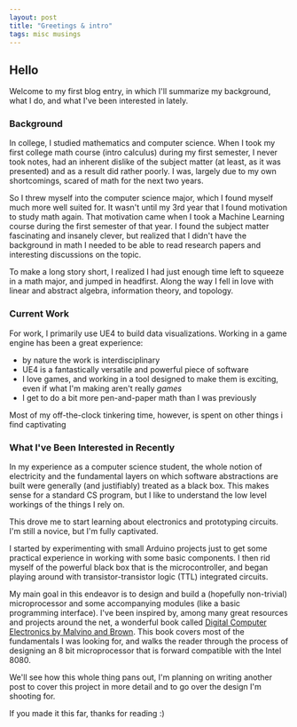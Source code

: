 ```yaml
---
layout: post
title: "Greetings & intro"
tags: misc musings
---
```


## Hello

Welcome to my first blog entry, in which I'll summarize my background, what I do, and what I've been interested in lately.

### Background

In college, I studied mathematics and computer science. When I took my first college math course (intro calculus) during my first semester, I never took notes, had an inherent dislike of the subject matter (at least, as it was presented) and as a result did rather poorly. I was, largely due to my own shortcomings, scared of math for the next two years.

So I threw myself into the computer science major, which I found myself much more well suited for. It wasn't until my 3rd year that I found motivation to study math again. That motivation came when I took a Machine Learning course during the first semester of that year. I found the subject matter fascinating and insanely clever, but realized that I didn't have the background in math I needed to be able to read research papers and interesting discussions on the topic.

To make a long story short, I realized I had just enough time left to squeeze in a math major, and jumped in headfirst. Along the way I fell in love with linear and abstract algebra, information theory, and topology. 

### Current Work 

For work, I primarily use UE4 to build data visualizations. Working in a game engine has been a great experience: 
- by nature the work is interdisciplinary
- UE4 is a fantastically versatile and powerful piece of software
- I love games, and working in a tool designed to make them is exciting, even if what I'm making aren't really *games*
- I get to do a bit more pen-and-paper math than I was previously

Most of my off-the-clock tinkering time, however, is spent on other things i find captivating

### What I've Been Interested in Recently 

In my experience as a computer science student, the whole notion of electricity and the fundamental layers on which software abstractions are built were generally (and justifiably) treated as a black box. This makes sense for a standard CS program, but I like to understand the low level workings of the things I rely on. 

This drove me to start learning about electronics and prototyping circuits. I'm still a novice, but I'm fully captivated. 

I started by experimenting with small Arduino projects just to get some practical experience in working with some basic components. I then rid myself of the powerful black box that is the microcontroller, and began playing around with transistor-transistor logic (TTL) integrated circuits.

My main goal in this endeavor is to design and build a (hopefully non-trivial) microprocessor and some accompanying modules (like a basic programming interface). I've been inspired by, among many great resources and projects around the net, a wonderful book called [Digital Computer Electronics by Malvino and Brown](https://www.amazon.com/Digital-Computer-Electronics-Albert-Malvino/dp/0028005945). This book covers most of the fundamentals I was looking for, and walks the reader through the process of designing an 8 bit microprocessor that is forward compatible with the Intel 8080. 

We'll see how this whole thing pans out, I'm planning on writing another post to cover this project in more detail and to go over the design I'm shooting for.

If you made it this far, thanks for reading :)





